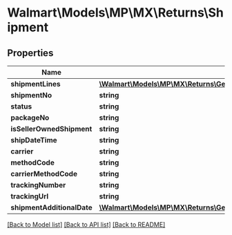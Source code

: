 # Walmart\Models\MP\MX\Returns\Shipment

## Properties

Name | Type | Description | Notes
------------ | ------------- | ------------- | -------------
**shipmentLines** | [**\Walmart\Models\MP\MX\Returns\GetReturns200ResponseReturnOrdersInnerReturnOrderShipmentsInnerShipmentLinesInner[]**](GetReturns200ResponseReturnOrdersInnerReturnOrderShipmentsInnerShipmentLinesInner.md) |  | [optional]
**shipmentNo** | **string** |  | [optional]
**status** | **string** |  | [optional]
**packageNo** | **string** |  | [optional]
**isSellerOwnedShipment** | **string** |  | [optional]
**shipDateTime** | **string** |  | [optional]
**carrier** | **string** |  | [optional]
**methodCode** | **string** |  | [optional]
**carrierMethodCode** | **string** |  | [optional]
**trackingNumber** | **string** |  | [optional]
**trackingUrl** | **string** |  | [optional]
**shipmentAdditionalDate** | [**\Walmart\Models\MP\MX\Returns\GetReturns200ResponseReturnOrdersInnerReturnOrderShipmentsInnerShipmentAdditionalDate**](GetReturns200ResponseReturnOrdersInnerReturnOrderShipmentsInnerShipmentAdditionalDate.md) |  | [optional]


[[Back to Model list]](./) [[Back to API list]](../../../../../README.md#supported-apis) [[Back to README]](../../../../../README.md)
